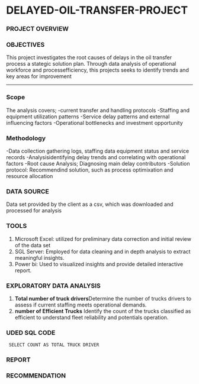# DELAYED-OIL-TRANSFER-PROJECT

### PROJECT OVERVIEW

### OBJECTIVES
This project investigates the root causes of delays in the oil transfer process a stategic solution plan. Through data analysis of operational workforce and processefficiency, this projects seeks to identify trends and key areas for improvement

---

### Scope
The analysis covers;
-current transfer and handling protocols
-Staffing and equipment utilization patterns
-Service delay patterns and external influencing factors
-Operational bottlenecks and investment opportunity

### Methodology
-Data collection gathering logs, staffing data equipment status and service records
-Analysisidentifying delay trends and correlating with operational factors
-Root cause Analysis; Diagnosing main delay contributors
-Solution protocol: Recommendind solution, such as process optimixation and resource allocation

### DATA SOURCE
Data set provided by the client as a csv, which was downloaded and processed for analysis

### TOOLS
1. Microsoft Excel: utilized for preliminary data correction and initial review of the data set
2. SGL Server: Employed for data cleaning and in depth analysis to extract meaningful insights.
3. Power bi: Used to visualized insights and provide detailed interactive report.

### EXPLORATORY DATA ANALYSIS
1. **Total number of truck drivers**Determine the number of trucks drivers to assess if current staffing meets operational demands.
2. **number of Efficient Trucks** Identify the count of the trucks classified as efficient to understand fleet reliability and potentials operation.


### UDED SQL CODE
``` SELECT COUNT AS TOTAL TRUCK DRIVER```

### REPORT

### RECOMMENDATION



